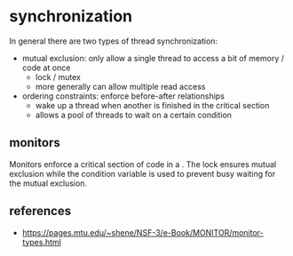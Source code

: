 # synchronization

In general there are two types of thread synchronization:  

* mutual exclusion: only allow a single thread to access a bit of memory / code at once
    * lock / mutex
    * more generally can allow multiple read access
* ordering constraints: enforce before-after relationships
    * wake up a thread when another is finished in the critical section
    * allows a pool of threads to wait on a certain condition

## monitors

Monitors enforce a critical section of code in a .  The lock ensures mutual
exclusion while the condition variable is used to prevent busy waiting for 
the mutual exclusion.

## references

* https://pages.mtu.edu/~shene/NSF-3/e-Book/MONITOR/monitor-types.html
